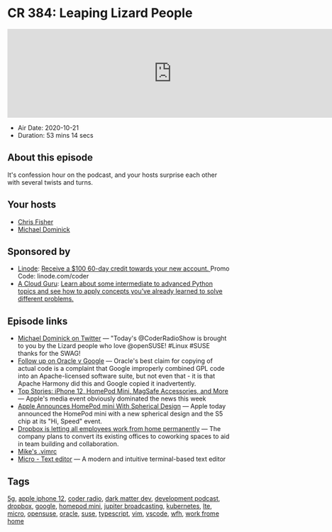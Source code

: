 # CR 384: Leaping Lizard People

<iframe src="https://player.fireside.fm/v2/MLf2ZzhC+8oD_pbYV?theme=dark" width="740" height="200" frameborder="0" scrolling="no"></iframe>

* Air Date: 2020-10-21
* Duration: 53 mins 14 secs

## About this episode

It's confession hour on the podcast, and your hosts surprise each other with several twists and turns.

## Your hosts
* [Chris Fisher](https://coder.show/hosts/chrislas)
* [Michael Dominick](https://coder.show/hosts/michael)

## Sponsored by

  * [Linode](https://linode.com/coder): [Receive a $100 60-day credit towards your new account. ](https://linode.com/coder) Promo Code: linode.com/coder
  * [A Cloud Guru](https://acloud.guru/learn/eacc77f8-54c2-427f-8c5c-e32e98123f5c/?utm_source=jupiter&utm_medium=cpc): [Learn about some intermediate to advanced Python topics and see how to apply concepts you’ve already learned to solve different problems.](https://acloud.guru/learn/eacc77f8-54c2-427f-8c5c-e32e98123f5c/?utm_source=jupiter&utm_medium=cpc)



## Episode links

  * [Michael Dominick on Twitter](https://twitter.com/dominucco/status/1318267278883016706 "Michael Dominick on Twitter") — "Today's @CoderRadioShow is brought to you by the Lizard people who love @openSUSE! #Linux #SUSE thanks for the SWAG!
  * [Follow up on Oracle v Google](https://slexy.org/view/s20wcy8wS3 "Follow up on Oracle v Google") — Oracle's best claim for copying of actual code is a complaint that Google improperly combined GPL code into an Apache-licensed software suite, but not even that - it is that Apache Harmony did this and Google copied it inadvertently.
  * [Top Stories: iPhone 12, HomePod Mini, MagSafe Accessories, and More](https://www.macrumors.com/2020/10/17/top-stories-iphone-12-homepod-mini/ "Top Stories: iPhone 12, HomePod Mini, MagSafe Accessories, and More") — Apple's media event obviously dominated the news this week
  * [Apple Announces HomePod mini With Spherical Design](https://www.macrumors.com/2020/10/13/apple-announces-homepod-mini/ "Apple Announces HomePod mini With Spherical Design") — Apple today announced the HomePod mini with a new spherical design and the S5 chip at its "Hi, Speed" event.
  * [Dropbox is letting all employees work from home permanently](https://www.businessinsider.com/dropbox-letting-all-employees-work-from-home-permanently-2020-10 "Dropbox is letting all employees work from home permanently") — The company plans to convert its existing offices to coworking spaces to aid in team building and collaboration.
  * [Mike's .vimrc](https://gist.github.com/dominickm/9df2330348f4b45422c4f5d669a788ea "Mike's .vimrc")
  * [Micro - Text editor](https://micro-editor.github.io/ "Micro - Text editor") — A modern and intuitive terminal-based text editor



## Tags

[5g](https://coder.show/tags/5g), [apple iphone 12](https://coder.show/tags/apple%20iphone%2012), [coder radio](https://coder.show/tags/coder%20radio), [dark matter dev](https://coder.show/tags/dark%20matter%20dev), [development podcast](https://coder.show/tags/development%20podcast), [dropbox](https://coder.show/tags/dropbox), [google](https://coder.show/tags/google), [homepod mini](https://coder.show/tags/homepod%20mini), [jupiter broadcasting](https://coder.show/tags/jupiter%20broadcasting), [kubernetes](https://coder.show/tags/kubernetes), [lte](https://coder.show/tags/lte), [micro](https://coder.show/tags/micro), [opensuse](https://coder.show/tags/opensuse), [oracle](https://coder.show/tags/oracle), [suse](https://coder.show/tags/suse), [typescript](https://coder.show/tags/typescript), [vim](https://coder.show/tags/vim), [vscode](https://coder.show/tags/vscode), [wfh](https://coder.show/tags/wfh), [work frome home](https://coder.show/tags/work%20frome%20home)